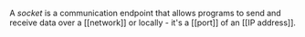 A *socket* is a communication endpoint that allows programs to send and receive data over a [[network]] or locally - it's a [[port]] of an [[IP address]]. 